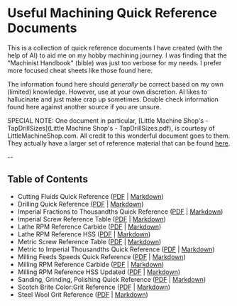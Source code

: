 # Useful Machining Quick Reference Documents

This is a collection of quick reference documents I have created (with the help of AI) to aid me on my hobby machining journey. I was finding that the "Machinist Handbook" (bible) was just too verbose for my needs. I prefer more focused cheat sheets like those found here.

The information found here should _generally_ be correct based on my own (limited) knowledge. However, use at your own discretion. AI likes to hallucinate and just make crap up sometimes. Double check information found here against another source if you are unsure.

SPECIAL NOTE: One document in particular, [Little Machine Shop's - TapDrillSizes](Little Machine Shop's - TapDrillSizes.pdf), is courtesy of LittleMachineShop.com. All credit to this wonderful document goes to them. They actually have a larger set of reference material that can be found [here](https://littlemachineshop.com/info/business_resources.php?ID=1343147249&CAT=1).

--

## Table of Contents

- Cutting Fluids Quick Reference ([PDF](Cutting%20Fluids%20Quick%20Reference.pdf) | [Markdown](md/Cutting%20Fluids%20Quick%20Reference.md))
- Drilling Quick Reference ([PDF](Drilling%20Quick%20Reference.pdf) | [Markdown](md/Drilling%20Quick%20Reference.md))
- Imperial Fractions to Thousandths Quick Reference ([PDF](Imperial%20Fractions%20to%20Thousandths%20Quick%20Reference.pdf) | [Markdown](md/Imperial%20Fractions%20to%20Thousandths%20Quick%20Reference.md))
- Imperial Screw Reference Table ([PDF](Imperial%20Screw%20Reference%20Table.pdf) | [Markdown](md/Imperial%20Screw%20Reference%20Table.md))
- Lathe RPM Reference Carbide ([PDF](Lathe%20RPM%20Reference%20Carbide.pdf) | [Markdown](md/Lathe%20RPM%20Reference%20Carbide.md))
- Lathe RPM Reference HSS ([PDF](Lathe%20RPM%20Reference%20HSS.pdf) | [Markdown](md/Lathe%20RPM%20Reference%20HSS.md))
- Metric Screw Reference Table ([PDF](Metric%20Screw%20Reference%20Table.pdf) | [Markdown](md/Metric%20Screw%20Reference%20Table.md))
- Metric to Imperial Thousandths Quick Reference ([PDF](Metric%20to%20Imperial%20Thousandths%20Quick%20Reference.pdf) | [Markdown](md/Metric%20to%20Imperial%20Thousandths%20Quick%20Reference.md))
- Milling Feeds Speeds Quick Reference ([PDF](Milling%20Feeds%20Speeds%20Quick%20Reference.pdf) | [Markdown](md/Milling%20Feeds%20Speeds%20Quick%20Reference.md))
- Milling RPM Reference Carbide ([PDF](Milling%20RPM%20Reference%20Carbide.pdf) | [Markdown](md/Milling%20RPM%20Reference%20Carbide.md))
- Milling RPM Reference HSS Updated ([PDF](Milling%20RPM%20Reference%20HSS%20Updated.pdf) | [Markdown](md/Milling%20RPM%20Reference%20HSS%20Updated.md))
- Sanding, Grinding, Polishing Quick Reference ([PDF](Sanding,%20Grinding,%20Polishing%20Quick%20Reference.pdf) | [Markdown](md/Sanding,%20Grinding,%20Polishing%20Quick%20Reference.md))
- Scotch Brite Color:Grit Reference ([PDF](Scotch%20Brite%20Color:Grit%20Reference.pdf) | [Markdown](md/Scotch%20Brite%20Color:Grit%20Reference.md))
- Steel Wool Grit Reference ([PDF](Steel%20Wool%20Grit%20Reference.pdf) | [Markdown](md/Steel%20Wool%20Grit%20Reference.md))



